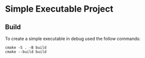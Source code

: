 # Simple Executable Project
## Build
To create a simple executable in debug used the follow commands:
```
cmake -S . -B build
cmake --build build
```